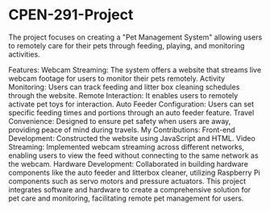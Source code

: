 # CPEN-291-Project
The project focuses on creating a "Pet Management System" allowing users to remotely care for their pets through feeding, playing, and monitoring activities.

Features:
Webcam Streaming: The system offers a website that streams live webcam footage for users to monitor their pets remotely.
Activity Monitoring: Users can track feeding and litter box cleaning schedules through the website.
Remote Interaction: It enables users to remotely activate pet toys for interaction.
Auto Feeder Configuration: Users can set specific feeding times and portions through an auto feeder feature.
Travel Convenience: Designed to ensure pet safety when users are away, providing peace of mind during travels.
My Contributions:
Front-end Development: Constructed the website using JavaScript and HTML.
Video Streaming: Implemented webcam streaming across different networks, enabling users to view the feed without connecting to the same network as the webcam.
Hardware Development: Collaborated in building hardware components like the auto feeder and litterbox cleaner, utilizing Raspberry Pi components such as servo motors and pressure actuators.
This project integrates software and hardware to create a comprehensive solution for pet care and monitoring, facilitating remote pet management for users.
